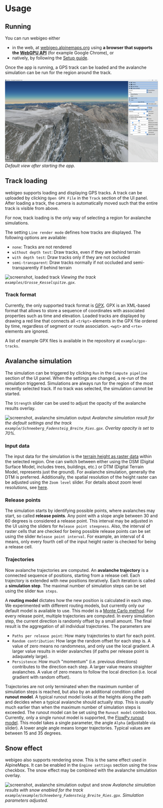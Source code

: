 # Usage

## Running

You can run webigeo either

- in the web, at [webigeo.alpinemaps.org](https://webigeo.alpinemaps.org/) using **a browser that supports the [WebGPU API](https://developer.mozilla.org/en-US/docs/Web/API/WebGPU_API)** (for example Google Chrome), or
- natively, by following the [Setup guide](Setup.md#native).

Once the app is running, a GPS track can be loaded and the avalanche simulation can be run for the region around the track.

![screenshot, full interface](images/interface.png)
*Default view after starting the app.*

## Track loading

webigeo supports loading and displaying GPS tracks. A track can be uploaded by clicking `Open GPX File` in the `Track` section of the UI panel. After loading a track, the camera is automatically moved such that the entire track is visible from above.

For now, track loading is the only way of selecting a region for avalanche simulations.

The setting `Line render mode` defines how tracks are displayed. The following options are available:
 - `none`: Tracks are not rendered
 - `without depth test`: Draw tracks, even if they are behind terrain
 - `with depth test`: Draw tracks only if they are not occluded
 - `semi-transparent`: Draw tracks normally if not occluded and semi-transparently if behind terrain

![screenshot, loaded track](images/loaded-track.png)
*Viewing the track `examples/Grosse_Kesselspitze.gpx`.*

### Track format

Currently, the only supported track format is [GPX](https://en.wikipedia.org/wiki/GPS_Exchange_Format). GPX is an XML-based format that allows to store a sequence of coordinates with associated properties such as time and elevation. Loaded tracks are displayed by drawing a red line that connects all `<trkpt>` elements in the GPX file ordered by time, regardless of segment or route association. `<wpt>` and `<rte>` elements are ignored.

A list of example GPX files is available in the repository at `example/gpx-tracks`.

## Avalanche simulation

The simulation can be triggered by clicking `Run` in the `Compute pipeline` section of the UI panel. When the settings are changed, a re-run of the simulation triggered. Simulations are always run for the region of the most recently selected track. If no track was selected, the simulation cannot be started.

The `Strength` slider can be used to adjust the opacity of the avalanche results overlay.

![screenshot, avalanche simulation output](images/simulation.png)
*Avalanche simulation result for the default settings and the track `example/Schneeberg_Fadensteig_Breite_Ries.gpx`. Overlay opacity is set to 70%.*

### Input data

The input data for the simulation is the [terrain height as raster data](https://en.wikipedia.org/wiki/Digital_elevation_model) within the selected region. One can switch between either using the DSM (Digital Surface Model, includes trees, buildings, etc.) or DTM (Digital Terrain Model, represents just the ground). For avalanche simulation, generally the DTM is preferred. Additionally, the spatial resolution of the height raster can be adjusted using the `Zoom level` slider. For details about zoom level resolutions, see [here](https://wiki.openstreetmap.org/wiki/Zoom_levels).

### Release points

The simulation starts by identifying possible points, where avalanches may start, so called __release points__. Any point with a slope angle between 30 and 60 degrees is considered a release point. This interval may be adjusted in the UI using the sliders for `Release point steepness`. Also, the interval of raster cells that are checked for being possible release points can be set using the slider `Release point interval`. For example, an interval of 4 means, only every fourth cell of the input height raster is checked for being a release cell.

### Trajectories

Now avalanche trajectories are computed. An __avalanche trajectory__ is a connected sequence of positions, starting from a release cell. Each trajectory is extended with new positions iteratively. Each iteration is called a __simulation step__. The maximal number of simulation steps can be set using the slider `Num steps`.

A __routing model__ dictates how the new position is calculated in each step. We experimented with different routing models, but currently only our default model is available to use. This model is a [Monte Carlo method](https://en.wikipedia.org/wiki/Monte_Carlo_method). For every release point, multiple trajectories are computed. In every simulation step, the current direction is randomly offset by a small amount. The final result is the aggregation of all individual trajectories. The parameters are

- `Paths per release point`: How many trajectories to start for each point. 
- `Random contribution`: How large the random offset for each step is. A value of zero means no randomness, and only use the local gradient. A larger value results in wider avalanches (if paths per release point is adaquately large).
- `Persistence`: How much "momentum" (i.e. previous directions) contributes to the direction each step. A larger value means straighter avalanches. A value of zero means to follow the local direction (i.e. local gradient with random offset).

Trajectories are not only terminated when the maximum number of simulation steps is reached, but also by an additional condition called __runout model__. A typical runout model looks at the heights along the path and decides when a typical avalanche should actually stop. This is usually much earlier than when the maximum number of simulation steps is exceeded. The runout model can be set using the `Runout model` combo box. Currently, only a single runout model is supported, the [FlowPy runout model](https://docs.avaframe.org/en/latest/theoryCom4FlowPy.html). This model takes a single parameter, the angle `Alpha` (adjustable via slider). A lower angle angle means longer trajectories. Typical values are between 15 and 35 degrees.

## Snow effect

webigeo also supports rendering snow. This is the same effect used in AlpineMaps. It can be enabled in the `Engine settings` section using the `Snow` checkbox. The snow effect may be combined with the avalanche simulation overlay. 

![screenshot, avalanche simulation output and snow](images/simulation-with-snow.png)
*Avalanche simulation results with snow enabled for the track `example/example/Schneeberg_Fadensteig_Breite_Ries.gpx`. Simulation parameters adjusted.*